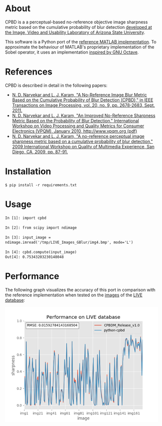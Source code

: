 # About
CPBD is a a perceptual-based no-reference objective image sharpness metric based on the cumulative probability of blur detection [developed at the Image, Video and Usability Laboratory of Arizona State University](https://ivulab.asu.edu/Quality/CPBD).

This software is a Python port of the [reference MATLAB implementation](lina.faculty.asu.edu/Software/CPBDM/CPBDM_Release_v1.0.zip).
To approximate the behaviour of MATLAB's proprietary implementation of the Sobel operator, it uses an implementation [inspired by GNU Octave](https://sourceforge.net/p/octave/image/ci/default/tree/inst/edge.m#l196).

# References

CPBD is described in detail in the following papers:
 - [N. D. Narvekar and L. J. Karam, "A No-Reference Image Blur Metric Based on the Cumulative Probability of Blur Detection (CPBD)," in IEEE Transactions on Image Processing, vol. 20, no. 9, pp. 2678-2683, Sept. 2011.
](http://ieeexplore.ieee.org/abstract/document/5739529/)
 - [N. D. Narvekar and L. J. Karam, "An Improved No-Reference Sharpness Metric Based on the Probability of Blur Detection," International Workshop on Video Processing and Quality Metrics for Consumer Electronics (VPQM), January 2010, http://www.vpqm.org (pdf)](http://events.engineering.asu.edu/vpqm/vpqm10/Proceedings_VPQM2010/vpqm_p27.pdf)
 - [N. D. Narvekar and L. J. Karam, "A no-reference perceptual image sharpness metric based on a cumulative probability of blur detection," 2009 International Workshop on Quality of Multimedia Experience, San Diego, CA, 2009, pp. 87-91.](http://ieeexplore.ieee.org/abstract/document/5246972/)

# Installation
```
$ pip install -r requirements.txt
```

# Usage
```
In [1]: import cpbd

In [2]: from scipy import ndimage

In [3]: input_image = ndimage.imread('/tmp/LIVE_Images_GBlur/img4.bmp', mode='L')

In [4]: cpbd.compute(input_image)
Out[4]: 0.75343203230148048

```

# Performance

The following graph visualizes the accuracy of this port in comparison with the reference implementation when tested on the [images](http://lina.faculty.asu.edu/Software/CPBDM/LIVE_Images_GBlur.zip) of the [LIVE database](http://live.ece.utexas.edu/research/quality/subjective.htm):

![Performance on LIVE database](https://raw.githubusercontent.com/0x64746b/python-cpbd/master/tests/data/performance_LIVE.png?token=AA8GbrlkHbhXWZ-ZpvEgik0gzccAdIVdks5aitcAwA%3D%3D "Performance on LIVE database")

